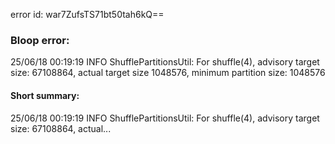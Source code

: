 error id: war7ZufsTS71bt50tah6kQ==
### Bloop error:

25/06/18 00:19:19 INFO ShufflePartitionsUtil: For shuffle(4), advisory target size: 67108864, actual target size 1048576, minimum partition size: 1048576
#### Short summary: 

25/06/18 00:19:19 INFO ShufflePartitionsUtil: For shuffle(4), advisory target size: 67108864, actual...